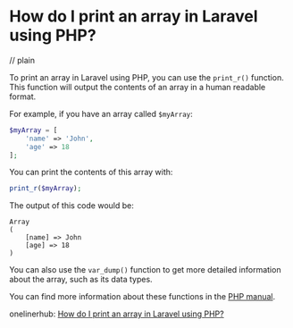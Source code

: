 # How do I print an array in Laravel using PHP?
// plain

To print an array in Laravel using PHP, you can use the `print_r()` function. This function will output the contents of an array in a human readable format.

For example, if you have an array called `$myArray`:

```php
$myArray = [
    'name' => 'John',
    'age' => 18
];
```

You can print the contents of this array with:

```php
print_r($myArray);
```

The output of this code would be:

```
Array
(
    [name] => John
    [age] => 18
)
```

You can also use the `var_dump()` function to get more detailed information about the array, such as its data types.

You can find more information about these functions in the [PHP manual](https://www.php.net/manual/en/function.print-r.php).

onelinerhub: [How do I print an array in Laravel using PHP?](https://onelinerhub.com/php-laravel/how-do-i-print-an-array-in-laravel-using-php)